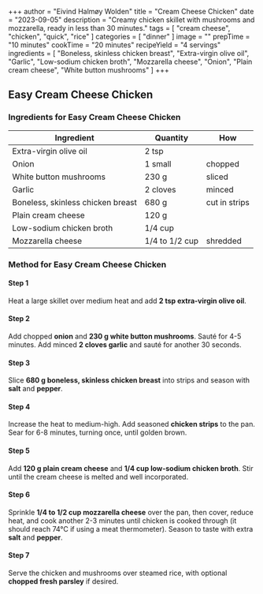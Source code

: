 +++
author = "Eivind Halmøy Wolden"
title = "Cream Cheese Chicken"
date = "2023-09-05"
description = "Creamy chicken skillet with mushrooms and mozzarella, ready in less than 30 minutes."
tags = [
    "cream cheese",
    "chicken",
    "quick",
    "rice"
]
categories = [
    "dinner"
]
image = ""
prepTime = "10 minutes"
cookTime = "20 minutes"
recipeYield = "4 servings"
ingredients = [
    "Boneless, skinless chicken breast",
    "Extra-virgin olive oil",
    "Garlic",
    "Low-sodium chicken broth",
    "Mozzarella cheese",
    "Onion",
    "Plain cream cheese",
    "White button mushrooms"
]
+++

## Easy Cream Cheese Chicken
### Ingredients for Easy Cream Cheese Chicken
Ingredient | Quantity | How
---|---|---
Extra-virgin olive oil | 2 tsp  | 
Onion                   | 1 small| chopped
White button mushrooms  | 230 g  | sliced
Garlic                  | 2 cloves | minced
Boneless, skinless chicken breast | 680 g | cut in strips
Plain cream cheese      | 120 g  | 
Low-sodium chicken broth| 1/4 cup | 
Mozzarella cheese       | 1/4 to 1/2 cup | shredded

### Method for Easy Cream Cheese Chicken
#### Step 1
Heat a large skillet over medium heat and add **2 tsp extra-virgin olive oil**.

#### Step 2
Add chopped **onion** and **230 g white button mushrooms**. Sauté for 4-5 minutes. Add minced **2 cloves garlic** and sauté for another 30 seconds.

#### Step 3
Slice **680 g boneless, skinless chicken breast** into strips and season with **salt** and **pepper**.

#### Step 4
Increase the heat to medium-high. Add seasoned **chicken strips** to the pan. Sear for 6-8 minutes, turning once, until golden brown.

#### Step 5
Add **120 g plain cream cheese** and **1/4 cup low-sodium chicken broth**. Stir until the cream cheese is melted and well incorporated.

#### Step 6
Sprinkle **1/4 to 1/2 cup mozzarella cheese** over the pan, then cover, reduce heat, and cook another 2-3 minutes until chicken is cooked through (it should reach 74°C if using a meat thermometer). Season to taste with extra **salt** and **pepper**.

#### Step 7
Serve the chicken and mushrooms over steamed rice, with optional **chopped fresh parsley** if desired.
